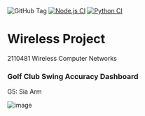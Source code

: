 ![GitHub Tag](https://img.shields.io/github/v/tag/PoomThammasorn/Golf-Club-Swing-Accuracy-Dashboard)
[![Node.js CI](https://github.com/PoomThammasorn/Golf-Club-Swing-Accuracy-Dashboard/actions/workflows/node.js.yml/badge.svg?branch=main)](https://github.com/PoomThammasorn/Golf-Club-Swing-Accuracy-Dashboard/actions/workflows/node.js.yml)
[![Python CI](https://github.com/PoomThammasorn/Golf-Club-Swing-Accuracy-Dashboard/actions/workflows/python.yml/badge.svg)](https://github.com/PoomThammasorn/Golf-Club-Swing-Accuracy-Dashboard/actions/workflows/python.yml)


# Wireless Project
2110481 Wireless Computer Networks

### Golf Club Swing Accuracy Dashboard

G5: Sia Arm

![image](https://github.com/user-attachments/assets/ad0ad376-1d6a-45ba-8f26-ca319da2a9c3)
